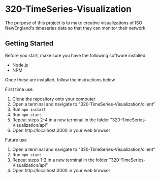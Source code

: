 # 320-TimeSeries-Visualization
The purpose of this project is to make creative visualizations of ISO NewEngland's timeseries data so that they can monitor their network.

## Getting Started
Before you start, make sure you have the following software installed:
- Node.js
- NPM

Once these are installed, follow the instructions below

First time use
1. Clone the repository onto your computer
2. Open a terminal and navigate to "320-TimeSeries-Visualization/client"
3. Run `npm install`
4. Run `npm start`
5. Repeat steps 2-4 in a new terminal in the folder "320-TimeSeries-Visualization/api"
6. Open http://localhost:3000 in your web browser

Future use

1. Open a terminal and navigate to "320-TimeSeries-Visualization/client"
2. Run `npm start`
3. Repeat steps 1-2 in a new terminal in the folder "320-TimeSeries-Visualization/api"
4. Open http://localhost:3000 in your web browser
